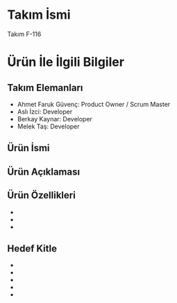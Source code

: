 # **Takım İsmi**

Takım F-116

# Ürün İle İlgili Bilgiler

## Takım Elemanları

- Ahmet Faruk Güvenç: Product Owner / Scrum Master
- Aslı İzci: Developer
- Berkay Kaynar: Developer
- Melek Taş: Developer

## Ürün İsmi



## Ürün Açıklaması


## Ürün Özellikleri
-
- 
- 

## Hedef Kitle

-
- 
- 
- 
- 
